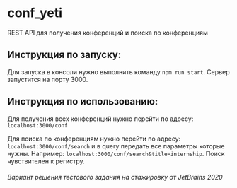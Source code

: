 # conf_yeti
REST API для получения конференций и поиска по конференциям

## Инструкция по запуску:
Для запуска в консоли нужно выполнить команду `npm run start`. Сервер запустится на порту 3000.

## Инструкция по использованию:
Для получения всех конференций нужно перейти по адресу: `localhost:3000/conf`

Для поиска по конференциям нужно перейти по адресу: `localhost:3000/conf/search` и в query передать все параметры которые нужны. Например: `localhost:3000/conf/search&title=internship`. Поиск чувствителен к регистру.

###### Вариант решения тестового задания на стажировку от JetBrains 2020
